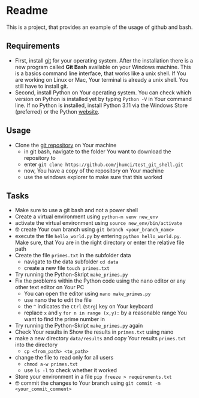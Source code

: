 # Readme

This is a project, that provides an example of the usage of github and bash.

## Requirements

- First, install  [git](https://git-scm.com/downloads) for your operating system. After the installation there is a new program called **Git Bash** available on your Windows machine. This is a basics command line interface, that works like a unix shell. If You are working on Linux or Mac, Your terminal is already a unix shell. You still have to install git.
- Second, install Python on Your operating system. You can check which version on Python is installed yet by typing  ```Python -V``` in Your command line. If no Python is installed, install Python 3.11 via the Windows Store (preferred) or the Python [website](https://www.python.org/).

## Usage

- Clone the [git repository](https://github.com/jhumci/test_git_shell) on Your machine
    - in git bash, navigate to the folder You want to download the repository to
    - enter ```git clone https://github.com/jhumci/test_git_shell.git```
    - now, You have a copy of the repository on Your machine
    - use the windows explorer to make sure that this worked

## Tasks

- Make sure to use a git bash and not a power shell
- Create a virtual environment using `python-m venv new_env`
- activate the virtual environment using `source new_env/bin/activate` 
- 🤓 create Your own branch using ```git branch <your_branch_name>```
- execute the file ```hello_world.py``` by entering ```python hello_world.py```. Make sure, that You are in the right directory or enter the relative file path 
- Create the file ```primes.txt``` in the subfolder data
    - navigate to the data subfolder ```cd data```
    - create a new file ```touch primes.txt```
- Try running the Python-Skript ```make_primes.py```
- Fix the problems within the Python code using the nano editor or any other text editor on Your PC
    - You can open the editor using ```nano make_primes.py```
    - use nano the to edit the file
    - the `^` indicates the `Ctrl` (`Strg`) key on Your keyboard 
    - replace `x` and `y` ```for n in range (x,y):``` by a reasonable range You want to find the prime number in
- Try running the Python-Skript ```make_primes.py``` again
- Check Your results in 
Show the results in ```primes.txt``` using nano
- make a new directory `data/results` and copy Your results ```primes.txt``` into the directory
    - `cp <from_path> <to_path>`
- change the file to read only for all users
    - `chmod a-w primes.txt`
    - use `ls -l` to check whether it worked
- Store your environment in a file `pip freeze > requirements.txt`
- 🤓 commit the changes to Your branch using ```git commit -m <your_commit_comment>```
